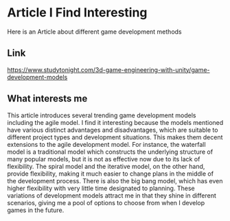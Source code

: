 # Article I Find Interesting
Here is an Article about different game development methods

## Link
https://www.studytonight.com/3d-game-engineering-with-unity/game-development-models

## What interests me
This article introduces several trending game development models including the agile model. I find it interesting because the models mentioned have various distinct advantages and disadvantages, which are suitable to different project types and development situations. This makes them decent extensions to the agile development model. For instance, the waterfall model is a traditional model which constructs the underlying structure of many popular models, but it is not as effective now due to its lack of flexibility. The spiral model and the iterative model, on the other hand, provide flexibility, making it much easier to change plans in the middle of the development process. There is also the big bang model, which has even higher flexibility with very little time designated to planning. These variations of development models attract me in that they shine in different scenarios, giving me a pool of options to choose from when I develop games in the future.
